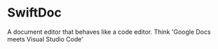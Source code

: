 # SwiftDoc
A document editor that behaves like a code editor. Think 'Google Docs meets Visual Studio Code'

